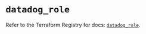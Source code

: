 # `datadog_role`

Refer to the Terraform Registry for docs: [`datadog_role`](https://registry.terraform.io/providers/datadog/datadog/3.47.0/docs/resources/role).

